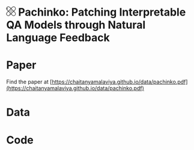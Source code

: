 # <img src="images/patch.png" alt="drawing" width="25"/> Pachinko: Patching Interpretable QA Models through Natural Language Feedback

# Paper
Find the paper at [https://chaitanyamalaviya.github.io/data/pachinko.pdf](https://chaitanyamalaviya.github.io/data/pachinko.pdf)

# Data

# Code
